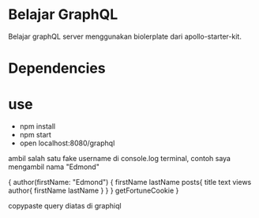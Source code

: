 # Belajar GraphQL
Belajar graphQL server menggunakan biolerplate dari apollo-starter-kit.

# Dependencies
# use
* npm install
* npm start 
* open localhost:8080/graphql

ambil salah satu fake username di console.log terminal, contoh saya mengambil nama "Edmond"

{
  author(firstName: "Edmond") {
    firstName
    lastName
    posts{
      title
      text
      views
      author{
        firstName
        lastName
      }
    }
  }
  getFortuneCookie
}

copypaste query diatas di graphiql 